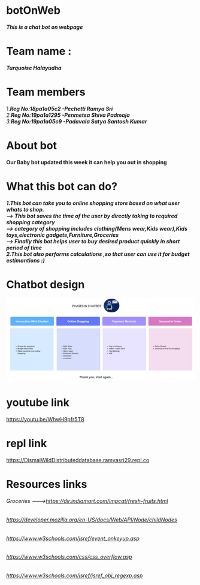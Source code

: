 # botOnWeb
***This is a chat bot on webpage***
# Team name :
 ***Turquoise Halayudha***
 
# Team members
1.***Reg No:18pa1a05c2 -Pechetti Ramya Sri**<br />
2.**Reg No:19pa1a1295 -Penmetsa Shiva Padmaja**<br />
3.**Reg No:19pa1a05c9 -Padavala Satya Santosh Kumar***<br />

# About bot
**Our Baby bot updated this week it can help you out in shopping**
# What this bot can do?
***1.This bot can take you to online shopping store based on what user whats to shop.<br/>
    --> This bot saves the time of the user by directly taking to required shopping category <br/>
    --> category of shopping includes clothing(Mens wear,Kids wear),Kids toys,electronic gadgets,Furniture,Groceries <br/>
    --> Finally this bot helps user to buy desired product quickly in short period of time<br/>
2.This bot also performs calculations ,so that user can use it for budget estimantions :)***

# Chatbot design
![alt text](https://github.com/santosh-kumar8367/botOnWeb/blob/main/chatbotphase.jpeg?raw=true)

# youtube link
https://youtu.be/WhwH9pfr5T8


# repl link
https://DismalWildDistributeddatabase.ramyasri29.repl.co

# Resources links
###### Groceries --->https://dir.indiamart.com/impcat/fresh-fruits.html
###### https://developer.mozilla.org/en-US/docs/Web/API/Node/childNodes
###### https://www.w3schools.com/jsref/event_onkeyup.asp
###### https://www.w3schools.com/css/css_overflow.asp
###### https://www.w3schools.com/jsref/jsref_obj_regexp.asp

